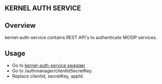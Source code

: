 ## KERNEL AUTH SERVICE

## Overview
kernel-auth-service contains REST API's to authenticate MOSIP services.

## Usage
- Go to
  [kernel-auth-service swagger](https://dev.mosip.net/v1/authmanager/swagger-ui.html)
- Go to /authmanager/clientIdSecretKey.
- Replace clientId, secretKey, appId.
